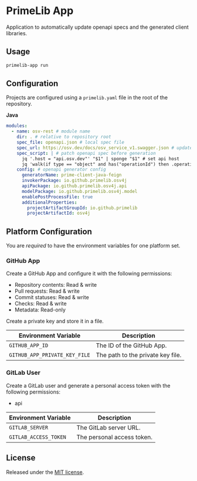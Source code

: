 # PrimeLib App

Application to automatically update openapi specs and the generated client libraries.

## Usage

```bash
primelib-app run
```

## Configuration

Projects are configured using a `primelib.yaml` file in the root of the repository.

**Java**

```yaml
modules:
  - name: osv-rest # module name
    dir: . # relative to repository root
    spec_file: openapi.json # local spec file
    spec_url: https://osv.dev/docs/osv_service_v1.swagger.json # update spec from url
    spec_script: | # patch openapi spec before generation
      jq '.host = "api.osv.dev"' "$1" | sponge "$1" # set api host
      jq 'walk(if type == "object" and has("operationId") then .operationId |= sub("^OSV_"; "") else . end)' "$1" | sponge "$1" # remove prefix from operationId
    config: # openapi generator config
      generatorName: prime-client-java-feign
      invokerPackage: io.github.primelib.osv4j
      apiPackage: io.github.primelib.osv4j.api
      modelPackage: io.github.primelib.osv4j.model
      enablePostProcessFile: true
      additionalProperties:
        projectArtifactGroupId: io.github.primelib
        projectArtifactId: osv4j
```

## Platform Configuration

You are *required* to have the environment variables for one platform set.

### GitHub App

Create a GitHub App and configure it with the following permissions:

- Repository contents: Read & write
- Pull requests: Read & write
- Commit statuses: Read & write
- Checks: Read & write
- Metadata: Read-only

Create a private key and store it in a file.

| Environment Variable          | Description                       |
|-------------------------------|-----------------------------------|
| `GITHUB_APP_ID`               | The ID of the GitHub App.         |
| `GITHUB_APP_PRIVATE_KEY_FILE` | The path to the private key file. |

### GitLab User

Create a GitLab user and generate a personal access token with the following permissions:

- api

| Environment Variable  | Description                |
|-----------------------|----------------------------|
| `GITLAB_SERVER`       | The GitLab server URL.     |
| `GITLAB_ACCESS_TOKEN` | The personal access token. |

## License

Released under the [MIT license](./LICENSE).

